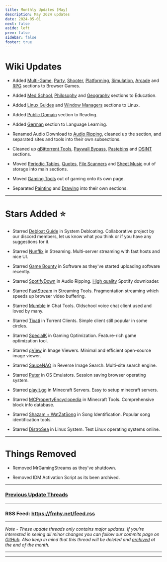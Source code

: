 ```yaml
---
title: Monthly Updates [May]
description: May 2024 updates
date: 2024-05-01
next: false
aside: left
prev: false
sidebar: false
footer: true
---
```


# Wiki Updates

- Added [Multi-Game](https://fmhy.net/gamingpiracyguide#multi-game-sites), [Party](https://fmhy.net/gamingpiracyguide#party-games), [Shooter](https://fmhy.net/gamingpiracyguide#shooter), [Platforming](https://fmhy.net/gamingpiracyguide#platformer), [Simulation](https://fmhy.net/gamingpiracyguide#simulation), [Arcade](https://fmhy.net/gamingpiracyguide#arcade) and [RPG](https://fmhy.net/gamingpiracyguide#rpg) sections to Browser Games.

- Added [Med School](https://fmhy.net/edupiracyguide#med-school), [Philosophy](https://fmhy.net/edupiracyguide#philosophy) and [Geography](https://fmhy.net/edupiracyguide#geography-datasets) sections to Education.

- Added [Linux Guides](https://fmhy.net/linuxguide#linux-guides) and [Window Managers](https://fmhy.net/linuxguide#window-managers) sections to Linux.

- Added [Public Domain](https://fmhy.net/readingpiracyguide#public-domain) section to Reading.

- Added [German](https://fmhy.net/edupiracyguide#german) section to Language Learning.

- Renamed Audio Download to [Audio Ripping](https://fmhy.net/audiopiracyguide#audio-ripping), cleaned up the section, and separated sites and tools into their own subsections.

- Cleaned up [qBittorrent Tools](https://fmhy.net/torrentpiracyguide#qbittorrent-tools), [Paywall Bypass](https://fmhy.net/internet-tools#paywall-bypass), [Pastebins](https://fmhy.pages.dev/text-tools#pastebins) and [OSINT](https://fmhy.net/miscguide#open-source-intelligence) sections.

- Moved [Periodic Tables](https://fmhy.net/edupiracyguide#periodic-tables), [Quotes](https://fmhy.net/edupiracyguide#quote-indexes), [File Scanners](https://fmhy.net/adblockvpnguide#file-scanners) and [Sheet Music](https://fmhy.net/audiopiracyguide#sheet-music) out of storage into main sections.

- Moved [Gaming Tools](https://fmhy.net/game-tools) out of gaming onto its own page.

- Separated [Painting](https://fmhy.net/img-tools#painting) and [Drawing](https://fmhy.net/img-tools#drawing) into their own sections.

***

# Stars Added ⭐

- Starred [Debloat Guide](https://fmhy.net/system-tools#system-debloating) in System Debloating. Collaborative project by our discord members, let us know what you think or if you have any suggestions for it. 

- Starred [Nunflix](https://fmhy.net/videopiracyguide#multi-server) in Streaming. Multi-server streaming with fast hosts and nice UI.

- Starred [Game Bounty](https://fmhy.net/downloadpiracyguide#software-sites) in Software as they've started uploading software recently.

- Starred [SpotifyDown](https://fmhy.net/audiopiracyguide#audio-ripping) in Audio Ripping. [High quality](https://i.ibb.co/ZKKMcNG/image.png) Spotify downloader.

- Starred [FastStream](https://fmhy.net/videopiracyguide#helpful-sites-tools) in Streaming Tools. Fragmentation streaming which speeds up browser video buffering.

- Starred [Mumble](https://fmhy.net/internet-tools#chat-tools) in Chat Tools. Oldschool voice chat client used and loved by many.

- Starred [Tixati](https://fmhy.net/torrentpiracyguide#torrent-clients) in Torrent Clients. Simple client still popular in some circles.

- Starred [SpecialK](https://fmhy.net/game-tools#optimization-tools) in Gaming Optimization. Feature-rich game optimization tool.

- Starred [qView](https://fmhy.net/img-tools#image-viewers) in Image Viewers. Minimal and efficient open-source image viewer.

- Starred [SauceNAO](https://fmhy.net/img-tools#reverse-image-search) in Reverse Image Search. Multi-site search engine.

- Starred [Puter](https://fmhy.net/system-tools#os-emulators) in OS Emulators. Session saving browser operating system.

- Starred [playit.gg](https://fmhy.net/storage#minecraft-servers) in Minecraft Servers. Easy to setup minecraft servers.

- Starred [MCPropertyEncyclopedia](https://fmhy.net/game-tools#minecraft-tools) in Minecraft Tools. Comprehensive block info database.

- Starred [Shazam + WatZatSong](https://fmhy.net/audiopiracyguide#song-identification) in Song Identification. Popular song identification tools.

- Starred [DistroSea](https://fmhy.net/linuxguide#linux-system) in Linux System. Test Linux operating systems online.

***
 
# Things Removed

- Removed MrGamingStreams as they've shutdown.

- Removed IDM Activation Script as its been archived.

***

### [Previous Update Threads](https://www.reddit.com/r/FREEMEDIAHECKYEAH/wiki/updates)

***

### RSS Feed: https://fmhy.net/feed.rss

***

*Note - These update threads only contains major updates. If you're interested in seeing all minor changes you can follow our commits page on [GitHub](https://github.com/fmhy/FMHYedit/commits/main). Also keep in mind that this thread will be deleted and [archived](https://www.reddit.com/r/FREEMEDIAHECKYEAH/wiki/updates) at the end of the month.*

---

---


